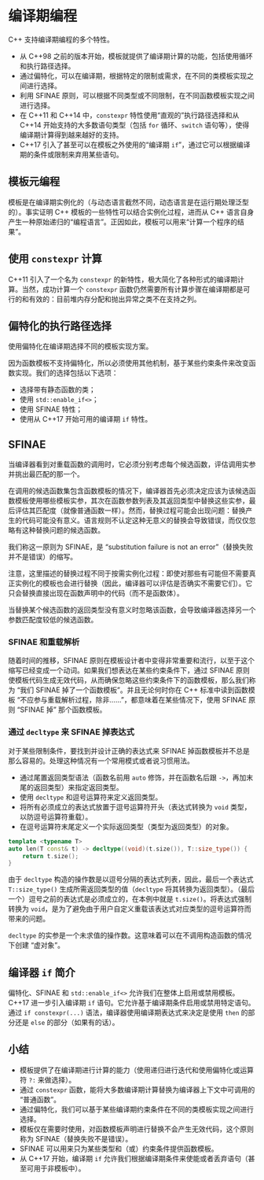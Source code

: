 # 编译期编程

C++ 支持编译期编程的多个特性。

- 从 C++98 之前的版本开始，模板就提供了编译期计算的功能，包括使用循环和执行路径选择。
- 通过偏特化，可以在编译期，根据特定的限制或需求，在不同的类模板实现之间进行选择。
- 利用 SFINAE 原则，可以根据不同类型或不同限制，在不同函数模板实现之间进行选择。
- 在 C++11 和 C++14 中，`constexpr` 特性使用“直观的”执行路径选择和从 C++14 开始支持的大多数语句类型（包括 `for` 循环、`switch` 语句等），使得编译期计算得到越来越好的支持。
- C++17 引入了甚至可以在模板之外使用的“编译期 `if`”，通过它可以根据编译期的条件或限制来弃用某些语句。

## 模板元编程

模板是在编译期实例化的（与动态语言截然不同，动态语言是在运行期处理泛型的）。事实证明 C++ 模板的一些特性可以结合实例化过程，进而从 C++ 语言自身产生一种原始递归的“编程语言”。正因如此，模板可以用来“计算一个程序的结果”。

## 使用 `constexpr` 计算

C++11 引入了一个名为 `constexpr` 的新特性，极大简化了各种形式的编译期计算。当然，成功计算一个 `constexpr` 函数仍然需要所有计算步骤在编译期都是可行的和有效的：目前堆内存分配和抛出异常之类不在支持之列。

## 偏特化的执行路径选择

使用偏特化在编译期选择不同的模板实现方案。

因为函数模板不支持偏特化，所以必须使用其他机制，基于某些约束条件来改变函数实现。我们的选择包括以下选项：

- 选择带有静态函数的类；
- 使用 `std::enable_if<>`；
- 使用 SFINAE 特性；
- 使用从 C++17 开始可用的编译期 `if` 特性。

## SFINAE

当编译器看到对重载函数的调用时，它必须分别考虑每个候选函数，评估调用实参并挑出最匹配的那一个。

在调用的候选函数集包含函数模板的情况下，编译器首先必须决定应该为该候选函数模板使用哪些模板实参，其次在函数参数列表及其返回类型中替换这些实参，最后评估其匹配度（就像普通函数一样）。然而，替换过程可能会出现问题：替换产生的代码可能没有意义。语言规则不认定这种无意义的替换会导致错误，而仅仅忽略有这种替换问题的候选函数。

我们称这一原则为 SFINAE，是 “substitution failure is not an error”（替换失败并不是错误）的缩写。

注意，这里描述的替换过程不同于按需实例化过程：即使对那些有可能但不需要真正实例化的模板也会进行替换（因此，编译器可以评估是否确实不需要它们）。它只会替换直接出现在函数声明中的代码（而不是函数体）。

当替换某个候选函数的返回类型没有意义时忽略该函数，会导致编译器选择另一个参数匹配度较低的候选函数。

### SFINAE 和重载解析

随着时间的推移，SFINAE 原则在模板设计者中变得非常重要和流行，以至于这个缩写已经变成一个动词。如果我们想表达在某些约束条件下，通过 SFINAE 原则使模板代码生成无效代码，从而确保忽略这些约束条件下的函数模板，那么我们称为 “我们 SFINAE 掉了一个函数模板”。并且无论何时你在 C++ 标准中读到函数模板 “不应参与重载解析过程，除非……”，都意味着在某些情况下，使用 SFINAE 原则 “SFINAE 掉” 那个函数模板。

### 通过 `decltype` 来 SFINAE 掉表达式

对于某些限制条件，要找到并设计正确的表达式来 SFINAE 掉函数模板并不总是那么容易的。处理这种情况有一个常用模式或者说习惯用法。

- 通过尾置返回类型语法（函数名前用 `auto` 修饰，并在函数名后跟 `->`，再加末尾的返回类型）来指定返回类型。
- 使用 `decltype` 和逗号运算符来定义返回类型。
- 将所有必须成立的表达式放置于逗号运算符开头（表达式转换为 `void` 类型，以防逗号运算符重载）。
- 在逗号运算符末尾定义一个实际返回类型（类型为返回类型）的对象。

```c++
template <typename T>
auto len(T const& t) -> decltype((void)(t.size()), T::size_type()) {
    return t.size();
}
```

由于 `decltype` 构造的操作数是以逗号分隔的表达式列表，因此，最后一个表达式 `T::size_type()` 生成所需返回类型的值（`decltype` 将其转换为返回类型）。（最后一个）逗号之前的表达式是必须成立的，在本例中就是 `t.size()`。将表达式强制转换为 `void`，是为了避免由于用户自定义重载该表达式对应类型的逗号运算符而带来的问题。

`decltype` 的实参是一个未求值的操作数。这意味着可以在不调用构造函数的情况下创建 “虚对象”。

## 编译器 `if` 简介

偏特化、SFINAE 和 `std::enable_if<>` 允许我们在整体上启用或禁用模板。C++17 进一步引入编译期 `if` 语句。它允许基于编译期条件启用或禁用特定语句。通过 `if constexpr(...)` 语法，编译器使用编译期表达式来决定是使用 `then` 的部分还是 `else` 的部分（如果有的话）。

## 小结

- 模板提供了在编译期进行计算的能力（使用递归进行迭代和使用偏特化或运算符 `?:` 来做选择）。
- 通过 `constexpr` 函数，能将大多数编译期计算替换为编译器上下文中可调用的 “普通函数”。
- 通过偏特化，我们可以基于某些编译期约束条件在不同的类模板实现之间进行选择。
- 模板仅在需要时使用，对函数模板声明进行替换不会产生无效代码，这个原则称为 SFINAE（替换失败不是错误）。
- SFINAE 可以用来只为某些类型和（或）约束条件提供函数模板。
- 从 C++17 开始，编译期 `if` 允许我们根据编译期条件来使能或者丢弃语句（甚至可用于非模板中）。
